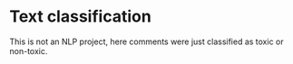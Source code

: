 # Text classification

This is not an NLP project, here comments were just classified as toxic or non-toxic.
